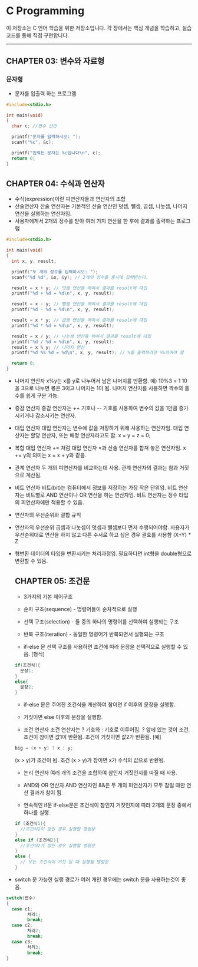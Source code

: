 #  C Programming

이 저장소는 C 언어 학습을 위한 저장소입니다. 각 장에서는 핵심 개념을 학습하고, 실습 코드를 통해 직접 구현합니다.

---

##  CHAPTER 03: 변수와 자료형 

### 문자형
- 문자를 입출력 하는 프로그램
```C
#include<stdio.h>

int main(void)
{
  char c; //변수 선언

  printf("문자를 입력하시오: ");
  scanf("%c", &c);

  printf("입력된 문자는 %c입니다\n", c);
  return 0;
}
```
##  CHAPTER 04: 수식과 연산자 

- 수식(expression)이란 피연산자들과 연산자의 조합
- 산술연산자
  산술 연산자는 기본적인 산술 연산인 덧셈, 뺄셈, 곱셈, 나눗셈, 나머지 연산을 실행하는 연산자임.
- 사용자에게서 2개의 정수를 받아 여러 가지 연산을 한 후에 결과를 출력하는 프로그램
```c
#include<stdio.h>

int main(void)
{
  int x, y, result;

  printf("두 개의 정수를 입력하시오: ");
  scanf("%d %d", &x, &y); // 2개의 정수를 동시에 입력받는다.

  result = x + y; // 덧셈 연산을 하여서 결과를 result에 대입
  printf("%d + %d = %d\n", x, y, result);

  result = x - y; // 뺄셈 연산을 하여서 결과를 result에 대입
  printf("%d - %d = %d\n", x, y, result);

  result = x * y; // 곱셈 연산을 하여서 결과를 result에 대입
  printf("%d * %d = %d\n", x, y, result);

  result = x / y; // 나눗셈 연산을 하여서 결과를 result에 대입
  printf("%d / %d = %d\n", x, y, result);
  result = x % y; // 나머지 연산
  printf("%d %% %d = %d\n", x, y, result); // %을 출력하려면 %%하여야 함

  return 0;
}
```
- 나머지 연산자
  x%y는 x를 y로 나누어서 남은 나머지를 반환함.
  예) 10%3 = 1 10을 3으로 나누면 몫은 3이고 나머지는 1이 됨.
  나머지 연산자를 사용하면 짝수와 홀수를 쉽게 구분 가능.
  
- 증감 연산자
  증감 연산자는 ++ 기호나 -- 기호를 사용하여 변수의 값을 1만큼 증가시키거나 감소시키는 연산자.

- 대입 연산자
  대입 연산자는 변수에 값을 저장하기 위해 사용하는 연산자임.
  대입 연산자는 할당 연산자, 또는 배정 연산자라고도 함.
  x = y = z = 0;

- 복합 대입 연산자
  += 처럼 대입 연산자 =과 산술 연산자를 합쳐 놓은 연산자임.
  x += y의 의미는 x = x + y와 같음.

- 관계 연산자
  두 개의 피연산자를 비교하는데 사용.
  관계 연산자의 결과는 참과 거짓으로 계산됨.

- 비트 연산자
  비트(bit)는 컴퓨터에서 정보를 저장하는 가장 작은 단위임.
  비트 연산자는 비트별로 AND 연산이나 OR 연산을 하는 연산자임.
  비트 연산자는 정수 타입의 피연산자에만 적용할 수 있음.

- 연산자의 우선순위와 결합 규칙
- 연산자의 우선순위
  곱셈과 나눗셈이 덧셈과 뺄셈보다 먼저 수행되어야함.
  사용자가 우선순위대로 연산을 하지 않고 다른 수서로 하고 싶은 경우 괄호를 사용함
  (X+Y) * Z

- 형변환
  데이터의 타입을 변환시키는 처리과정임.
  필요하다면 int형을 double형으로 변환할 수 있음.

  ##  CHAPTER 05: 조건문

  - 3가지의 기본 제어구조
  - 순차 구조(sequence) - 명령어들이 순차적으로 실행
  - 선택 구조(selection) - 둘 중의 하나의 명령어를 선택하여 실행되는 구조
  - 반복 구조(iteration) - 동일한 명령어가 반복되면서 실행되는 구조
 
  - if-else 문
    선택 구조를 사용하면 조건에 따라 문장을 선택적으로 실행할 수 있음.
    [형식]
  ```c
  if(조건식){
    문장1;
  }
  else{
    문장2;
  }
  ```
  - if-else 문은 주어진 조건식을 계산하여 참이면 if 이후의 문장을 실행함.
  - 거짓이면 else 이후의 문장을 실행함.

  - 조건 연산자
    조건 연산자는 ? 기호와 : 기호로 이루어짐. ? 앞에 있는 것이 조건.
    조건이 참이면 값1이 반환됨. 조건이 거짓이면 값2가 반환됨.
    [예]
  ```c
  big = (x > y) ? x : y;
  ```
  (x > y)가 조건이 됨. 조건 (x > y)가 참이면 x가 수식의 값으로 반환됨.

  - 논리 연산자
    여러 개의 조건을 조합하여 참인지 거짓인지를 따질 때 사용.
  - AND와 OR 연산자
    AND 연산자인 &&은 두 개의 피연산자가 모두 참일 때만 연산 결과가 참이 됨.

  - 연속적인 if문
    if-else문은 조건식이 참인지 거짓인지에 따라 2개의 문장 중에서 하나를 실행.
  ```c
  if (조건식1){
    //조건식1이 참인 경우 실행할 명령문
  }
  else if (조건식2){
    //조건식2가 참인 경우 실행할 명령문
  }
  else {
    // 모든 조건식이 거짓 일 때 실행될 명령문
  }
  ```
- switch 문
  가능한 실행 경로가 여러 개인 경우에는 switch 문을 사용하는것이 좋음.
```c
switch(변수)
{
  case c1;
        처리1;
        break;
  case c2;
        처리2;
        break;
  case c3;
        처리3;
        break;
}
```
    
  

  
